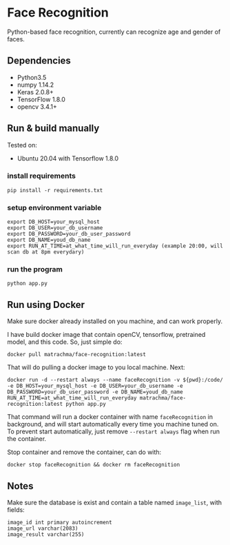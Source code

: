 # Face Recognition
Python-based face recognition, currently can recognize age and gender of faces.

## Dependencies
- Python3.5
- numpy 1.14.2
- Keras 2.0.8+
- TensorFlow 1.8.0
- opencv 3.4.1+

## Run & build manually
Tested on:
- Ubuntu 20.04 with Tensorflow 1.8.0

### install requirements
```
pip install -r requirements.txt
```

### setup environment variable
```
export DB_HOST=your_mysql_host
export DB_USER=your_db_username
export DB_PASSWORD=your_db_user_password
export DB_NAME=youd_db_name
export RUN_AT_TIME=at_what_time_will_run_everyday (example 20:00, will scan db at 8pm everydary)
```

### run the program
```
python app.py
```

## Run using Docker
Make sure docker already installed on you machine, and can work properly.

I have build docker image that contain openCV, tensorflow, pretrained model, and this code. So, just simple do:
```
docker pull matrachma/face-recognition:latest
```
That will do pulling a docker image to you local machine. Next:
```
docker run -d --restart always --name faceRecognition -v ${pwd}:/code/ -e DB_HOST=your_mysql_host -e DB_USER=your_db_username -e DB_PASSWORD=your_db_user_password -e DB_NAME=youd_db_name RUN_AT_TIME=at_what_time_will_run_everyday matrachma/face-recognition:latest python app.py
```
That command will run a docker container with name `faceRecognition` in background, and will start automatically every time you machine tuned on.
To prevent start automatically, just remove `--restart always` flag when run the container.

Stop container and remove the container, can do with:
```
docker stop faceRecognition && docker rm faceRecognition
```

## Notes
Make sure the database is exist and contain a table named `image_list`, with fields:
```
image_id int primary autoincrement
image_url varchar(2083)
image_result varchar(255)
```